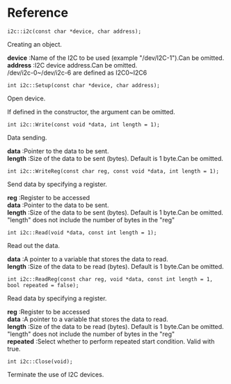 # Reference
```
i2c::i2c(const char *device, char address);
```
Creating an object.

**device** :Name of the I2C to be used (example "/dev/I2C-1").Can be omitted.\
**address** :I2C device address.Can be omitted.\
/dev/i2c-0~/dev/i2c-6 are defined as I2C0~I2C6
```
int i2c::Setup(const char *device, char address);
```
Open device.

If defined in the constructor, the argument can be omitted.
```
int i2c::Write(const void *data, int length = 1);
```
Data sending.

**data** :Pointer to the data to be sent.\
**length** :Size of the data to be sent (bytes). Default is 1 byte.Can be omitted.
```
int i2c::WriteReg(const char reg, const void *data, int length = 1);
```
Send data by specifying a register.

**reg** :Register to be accessed\
**data** :Pointer to the data to be sent.\
**length** :Size of the data to be sent (bytes). Default is 1 byte.Can be omitted.\
"length" does not include the number of bytes in the "reg"
```
int i2c::Read(void *data, const int length = 1);
```
Read out the data.

**data** :A pointer to a variable that stores the data to read.\
**length** :Size of the data to be read (bytes). Default is 1 byte.Can be omitted.
```
int i2c::ReadReg(const char reg, void *data, const int length = 1, bool repeated = false);
```
Read data by specifying a register.

**reg** :Register to be accessed\
**data** :A pointer to a variable that stores the data to read.\
**length** :Size of the data to be read (bytes). Default is 1 byte.Can be omitted.\
"length" does not include the number of bytes in the "reg"\
**repeated** :Select whether to perform repeated start condition.  Valid with true.
```
int i2c::Close(void);
```
Terminate the use of I2C devices.
